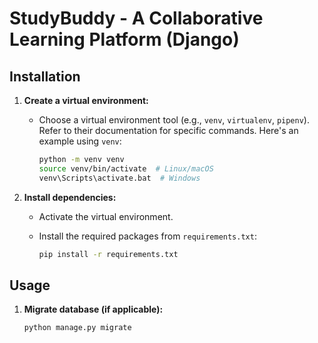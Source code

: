 ﻿# StudyBuddy - A Collaborative Learning Platform (Django)

 ## Installation

1. **Create a virtual environment:**

   - Choose a virtual environment tool (e.g., `venv`, `virtualenv`, `pipenv`). Refer to their documentation for specific commands. Here's an example using `venv`:

     ```bash
     python -m venv venv
     source venv/bin/activate  # Linux/macOS
     venv\Scripts\activate.bat  # Windows
     ```

2. **Install dependencies:**

   - Activate the virtual environment.
   - Install the required packages from `requirements.txt`:

     ```bash
     pip install -r requirements.txt
     ```
     
## Usage

1. **Migrate database (if applicable):**

   ```bash
   python manage.py migrate
